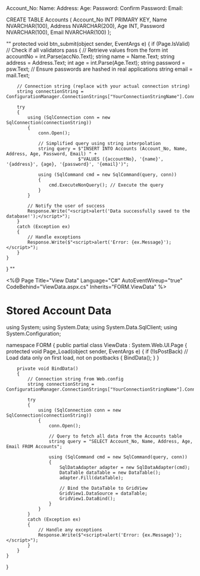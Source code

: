 <form runat="server">
    <label for="accNo">Account_No:</label>
    <asp:TextBox TextMode="Number" ID="accNo" runat="server"></asp:TextBox>
    <asp:RequiredFieldValidator ControlToValidate="accNo" runat="server" ForeColor="Red" ErrorMessage="This field is required"></asp:RequiredFieldValidator>
    <label for="Name">Name:</label>
    <asp:TextBox ID="Name" runat="server"></asp:TextBox>
    <asp:RequiredFieldValidator ControlToValidate="Name" runat="server" ForeColor="Red" ErrorMessage="This field is required"></asp:RequiredFieldValidator>
    <label for="Address">Address:</label>
    <asp:TextBox ID="Address" runat="server"></asp:TextBox>
    <label for="age">Age:</label>
    <asp:TextBox TextMode="Number" runat="server" ID="Age"></asp:TextBox>
    <asp:RangeValidator ControlToValidate="Age" ForeColor="Red" runat="server" MinimumValue="15" MaximumValue="40" ErrorMessage="Age must be between 15 and 40"></asp:RangeValidator>
    Password: 
    <asp:TextBox TextMode="Password" ID="psw" runat="server"></asp:TextBox>
    Confirm Password: 
    <asp:TextBox TextMode="Password" ID="cpsw" runat="server"></asp:TextBox>
    <asp:CompareValidator ControlToCompare="psw" ControlToValidate="cpsw" ForeColor="Red" runat="server" ErrorMessage="Passwords do not match"></asp:CompareValidator>
    Email: 
    <asp:TextBox ID="mail" runat="server"></asp:TextBox>
    <asp:RegularExpressionValidator ControlToValidate="mail" ValidationExpression="^[A-Za-z0-9._%+-]+@[A-Za-z0-9.-]+\.[A-Za-z]{2,}$" runat="server" ForeColor="Red" ErrorMessage="Invalid email address"></asp:RegularExpressionValidator>
    <asp:Button ID="submit" Text="Submit" runat="server" OnClick="btn_submit" />
 </form>

 CREATE TABLE Accounts (
    Account_No INT PRIMARY KEY,
    Name NVARCHAR(100),
    Address NVARCHAR(200),
    Age INT,
    Password NVARCHAR(100),
    Email NVARCHAR(100)
);

""
protected void btn_submit(object sender, EventArgs e)
{
    if (Page.IsValid) // Check if all validators pass
    {
        // Retrieve values from the form
        int accountNo = int.Parse(accNo.Text);
        string name = Name.Text;
        string address = Address.Text;
        int age = int.Parse(Age.Text);
        string password = psw.Text; // Ensure passwords are hashed in real applications
        string email = mail.Text;

        // Connection string (replace with your actual connection string)
        string connectionString = ConfigurationManager.ConnectionStrings["YourConnectionStringName"].ConnectionString;

        try
        {
            using (SqlConnection conn = new SqlConnection(connectionString))
            {
                conn.Open();

                // Simplified query using string interpolation
                string query = $"INSERT INTO Accounts (Account_No, Name, Address, Age, Password, Email) " +
                               $"VALUES ({accountNo}, '{name}', '{address}', {age}, '{password}', '{email}')";

                using (SqlCommand cmd = new SqlCommand(query, conn))
                {
                    cmd.ExecuteNonQuery(); // Execute the query
                }
            }

            // Notify the user of success
            Response.Write("<script>alert('Data successfully saved to the database!');</script>");
        }
        catch (Exception ex)
        {
            // Handle exceptions
            Response.Write($"<script>alert('Error: {ex.Message}');</script>");
        }
    }
}
""


<%@ Page Title="View Data" Language="C#" AutoEventWireup="true" CodeBehind="ViewData.aspx.cs" Inherits="FORM.ViewData" %>

<!DOCTYPE html>
<html>
<head runat="server">
    <title>View Stored Data</title>
</head>
<body>
    <form id="form1" runat="server">
        <h1>Stored Account Data</h1>
        <asp:GridView ID="GridView1" runat="server" AutoGenerateColumns="True"></asp:GridView>
    </form>
</body>
</html>


using System;
using System.Data;
using System.Data.SqlClient;
using System.Configuration;

namespace FORM
{
    public partial class ViewData : System.Web.UI.Page
    {
        protected void Page_Load(object sender, EventArgs e)
        {
            if (!IsPostBack) // Load data only on first load, not on postbacks
            {
                BindData();
            }
        }

        private void BindData()
        {
            // Connection string from Web.config
            string connectionString = ConfigurationManager.ConnectionStrings["YourConnectionStringName"].ConnectionString;

            try
            {
                using (SqlConnection conn = new SqlConnection(connectionString))
                {
                    conn.Open();

                    // Query to fetch all data from the Accounts table
                    string query = "SELECT Account_No, Name, Address, Age, Email FROM Accounts";

                    using (SqlCommand cmd = new SqlCommand(query, conn))
                    {
                        SqlDataAdapter adapter = new SqlDataAdapter(cmd);
                        DataTable dataTable = new DataTable();
                        adapter.Fill(dataTable);

                        // Bind the DataTable to GridView
                        GridView1.DataSource = dataTable;
                        GridView1.DataBind();
                    }
                }
            }
            catch (Exception ex)
            {
                // Handle any exceptions
                Response.Write($"<script>alert('Error: {ex.Message}');</script>");
            }
        }
    }
}
